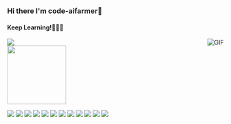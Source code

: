 ### Hi there I'm code-aifarmer👋

#### Keep Learning!:thought_balloon::thought_balloon::thought_balloon:
<!--
**code-aifarmer/code-aifarmer** is a ✨ _special_ ✨ repository because its `README.md` (this file) appears on your GitHub profile.

Here are some ideas to get you started:

- 🔭 I’m currently working on ...
- 🌱 I’m currently learning ...
- 👯 I’m looking to collaborate on ...
- 🤔 I’m looking for help with ...
- 💬 Ask me about ...
- 📫 How to reach me: ...
- 😄 Pronouns: ...
- ⚡ Fun fact: ...
-->
  <img align="right" alt="GIF" src="https://media.giphy.com/media/iIqmM5tTjmpOB9mpbn/giphy.gif" />
<div align="left"> <img src="https://github-readme-stats.vercel.app/api/top-langs/?username=code-aifarmer&hide_title=true&hide_border=true&layout=compact&langs_count=6&text_color=000&icon_color=fff&bg_color=EDE5DC&theme=graywhite" /> </div>

<div align="left"> <img height="137px" src="https://github-readme-stats.vercel.app/api?username=code-aifarmer&hide_title=true&hide_border=true&show_icons=trueline_height=21&text_color=000&icon_color=000&bg_color=EDE5DC&theme=graywhite" /> </div>



![](https://camo.githubusercontent.com/fd1d400b54b58e73fa6c06d94863b7d86515576e24545917692626df8d4a753b/68747470733a2f2f696d672e736869656c64732e696f2f62616467652f2d51742d3431434435323f7374796c653d666c61742d737175617265266c6f676f3d5174266c6f676f436f6c6f723d7768697465)
![](https://camo.githubusercontent.com/7e4218eaf40d0a6c3dac036a1d9fcac42141b02fe8e5b9f9fe5986b62850ccb2/68747470733a2f2f696d672e736869656c64732e696f2f62616467652f2d432b2b2d3030353939433f7374796c653d666c61742d737175617265266c6f676f3d43253242253242266c6f676f436f6c6f723d7768697465)
![](https://camo.githubusercontent.com/561f3d4fd727fcca82984c91a65eca069ff34a435072158f6947c4ca52370eae/68747470733a2f2f696d672e736869656c64732e696f2f62616467652f2d4769742d4630353033323f7374796c653d666c61742d737175617265266c6f676f3d676974266c6f676f436f6c6f723d7768697465)
![](https://img.shields.io/badge/-Python-blue)
![](https://img.shields.io/badge/-Windows-%23687783)
![](https://img.shields.io/badge/-Linux-lightgrey)
![](https://img.shields.io/badge/-HTML-yellowgreen)
![](https://img.shields.io/badge/-Unity-%23123583)
![](https://img.shields.io/badge/-JavaScript-red)
![](https://img.shields.io/badge/-SQLite-%23852213)
![](https://img.shields.io/badge/-SQL%20Server-%23682983)
![](https://img.shields.io/badge/-CUDA-%23382983)
